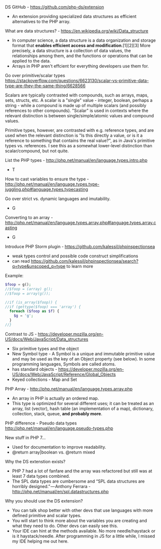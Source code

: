 DS GitHub - https://github.com/php-ds/extension 
- An extension providing specialized data structures as efficient alternatives to the PHP array.

What are data structures? - https://en.wikipedia.org/wiki/Data_structure
- In computer science, a data structure is a data organization and storage format that **enables efficient access and modification**.[1][2][3] More precisely, a data structure is a collection of data values, the relationships among them, and the functions or operations that can be applied to the data.
- Arrays in PHP aren't effcient for everything developers use them for.

Go over primitive/scalar types
https://stackoverflow.com/questions/6623130/scalar-vs-primitive-data-type-are-they-the-same-thing/6628566

Scalars are typically contrasted with compounds, such as arrays, maps, sets, structs, etc. A scalar is a "single" value - integer, boolean, perhaps a string - while a compound is made up of multiple scalars (and possibly references to other compounds). "Scalar" is used in contexts where the relevant distinction is between single/simple/atomic values and compound values.

Primitive types, however, are contrasted with e.g. reference types, and are used when the relevant distinction is "Is this directly a value, or is it a reference to something that contains the real value?", as in Java's primitive types vs. references. I see this as a somewhat lower-level distinction than scalar/compound, but not quite.

List the PHP types - http://php.net/manual/en/language.types.intro.php
- T

How to cast variables to ensure the type - http://php.net/manual/en/language.types.type-juggling.php#language.types.typecasting

Go over strict vs. dynamic languages and imutability.
- G

Converting to an array - http://php.net/manual/en/language.types.array.php#language.types.array.casting
- G

Introduce PHP Storm plugin - https://github.com/kalessil/phpinspectionsea
- weak types control and possible code construct simplifications
- can read https://github.com/kalessil/phpinspectionsea/search?q=type&unscoped_q=type to learn more

Example:
```php
$foop = g();
//$foop = (array) g();
//$foop = array(g());

//if (is_array($foop)) {
//if (gettype($foop) === 'array') {
  foreach ($foop as $f) {
    $g = 'g';
  }
//}
```

Contrast to JS - https://developer.mozilla.org/en-US/docs/Web/JavaScript/Data_structures
- Six primitive types and the object
- New Symbol type - A Symbol is a unique and immutable primitive value and may be used as the key of an Object property (see below). In some programming languages, Symbols are called atoms.
- has standard objects - https://developer.mozilla.org/en-US/docs/Web/JavaScript/Reference/Global_Objects
- Keyed collections - Map and Set

PHP Array - http://php.net/manual/en/language.types.array.php 
- An array in PHP is actually an ordered map.
- This type is optimized for several different uses; it can be treated as an array, list (vector), hash table (an implementation of a map), dictionary, collection, stack, queue, **and probably more**.

PHP difference - Pseudo data types http://php.net/manual/en/language.pseudo-types.php

New stuff in PHP 7...
- Used for documentation to improve readability.
- @return array|boolean vs. @return mixed

Why the DS extenstion exists?
- PHP 7 had a lot of fanfare and the array was refactored but still was at least 7 data types combined.
- The SPL data types are cumbersome and “SPL data structures are horribly designed.” — Anthony Ferrara - http://php.net/manual/en/spl.datastructures.php

Why you should use the DS extension?
- You can talk shop better with other devs that use languages with more defined primitive and scalar types.
- You will start to think more about the variables you are creating and what they need to do. Other devs can easily see this.
- Your IDE can hint at the methods available. No more needle/haystack or is it haystack/needle. After programming in JS for a little while, I missed my IDE helping me out here.

